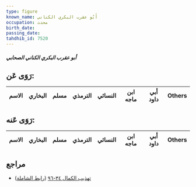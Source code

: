 ```yaml
---
type: figure
known_name: أَبُو عقرب البكري الكناني
occupation: محدث
birth_date:
passing_date:
tahdhib_id: 7520
---
```

##### أبو عقرب البكري الكناني الصحابي

## رَوَى عَن:
| الاسم | البخاري | مسلم | الترمذي | النسائي | ابن ماجه | أبي داود | Others |
| ----- | ------- | ---- | ------- | ------- | -------- | -------- | ------ |
## رَوَى عَنه:
| الاسم | البخاري | مسلم | الترمذي | النسائي | ابن ماجه | أبي داود | Others |
| ----- | ------- | ---- | ------- | ------- | -------- | -------- | ------ |
## مراجع
- [تهذيب الكمال ٣٤-٩٦](obsidian://open?vault=Tahdhib-al-Kamal&file=Figures/٧٥٢٠-أبو%20عقرب%20البكري%20الكناني%20الصحابي) ([رابط الشاملة](https://shamela.ws/book/3722/18213))